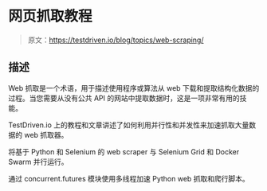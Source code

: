 # 网页抓取教程

> 原文：<https://testdriven.io/blog/topics/web-scraping/>

## 描述

Web 抓取是一个术语，用于描述使用程序或算法从 web 下载和提取结构化数据的过程。当您需要从没有公共 API 的网站中提取数据时，这是一项非常有用的技能。

TestDriven.io 上的教程和文章讲述了如何利用并行性和并发性来加速抓取大量数据的 web 抓取器。

将基于 Python 和 Selenium 的 web scraper 与 Selenium Grid 和 Docker Swarm 并行运行。

通过 concurrent.futures 模块使用多线程加速 Python web 抓取和爬行脚本。